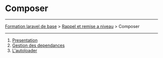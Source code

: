# Composer

---

[Formation laravel de base](../../README.md) > [Rappel et remise a niveau](../README.md) > Composer

---

1. [Presentation](prensentation.md)
2. [Gestion des dependances](gestion_des_dependances.md)
3. [L'autoloader](l_autoloader.md)